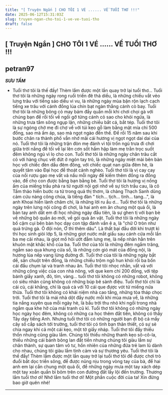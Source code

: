```yaml
---
title: "[ Truyện Ngắn ] CHO TÔI 1 VÉ ...... VỀ TUỔI THƠ !!!"
date: 2025-06-12T15:31:03Z
slug: truyen-ngan-cho-toi-1-ve-ve-tuoi-tho
draft: false
---
```


## [ Truyện Ngắn ] CHO TÔI 1 VÉ ...... VỀ TUỔI THƠ !!!

## petran97

***SƯU TẦM***
 
- Tuổi thơ tôi là thế đấy! Thèm lắm được một lần quay trở lại tuổi thơ...
Tuổi thơ tôi là những ngày rong ruổi triền đê thả diều, là những chiều vắt vẻo lưng trâu với tiếng sáo diều vi vu, là những ngày mùa bận rộn lạch cạch tiếng xe trâu với cánh đồng lúa chín bạt ngàn thẳng cánh cò bay.
Tuổi thơ tôi là những bông cỏ may bám đầy quần mỗi khi chơi chọi gà với chúng bạn để rồi tối về ngồi gỡ từng cánh cỏ sao cho khỏi ngứa, là những trưa tắm sông ngụp lặn, những chiều bắt cá, bắt tép.
Tuổi thơ tôi là sự ngóng chờ mẹ đi chợ về với túi kẹo gỗ làm bằng mật mía chỉ 500 đồng, sao mà ấm áp, sao mà ngọt ngào đến thế. Để rồi 15 năm sau khi bước chân ra thành phố vẫn nhớ mãi cái hương vị ngọt ngọt dai dai của nó.
Tuổi thơ tôi là những trận đòn mẹ đánh vì tội trốn ngủ trưa đi chơi giữa trời nắng để tối về lại lên cơn sốt hầm hập làm mẹ trằn trọc suốt đêm không ngủ vì lo cho con.
Tuổi thơ tôi là những ngày chăn trâu cắt cỏ với hàng chục vết đứt ở ngón tay trỏ, là những ngày miệt mài bên bàn học với chiếc đèn dầu đêm đông, với chiếc quạt nan giữa đêm hè, là quyết tâm vào Đại học để thoát cảnh nghèo.
Tuổi thơ tôi là vị cay cay của nồi rượu gạo mẹ vất vả nấu mỗi ngày để kiếm thêm đồng ra đồng vào, để cho con được bằng bạn bằng bè.
Tuổi thơ tôi là hương vị nồng ấm của miếng trầu phả ra từ người nội gợi nhớ về sự tích trầu cau, là cô Tấm thảo hiền bước ra từ trong quả thị thơm, là chàng Thạch Sanh dũng cảm cứu nàng công chúa, là tiếng đàn " tích... tịch… tình… tang...", là anh Khoai hiền lành chăm chỉ, là những lời ru ầu ơ…
Tuổi thơ tôi là những ngày trên lưng nội cõng đi chơi, là hai anh em ăn chung một quả ổi, là bàn tay anh dắt em đi học những ngày đầu tiên, là sự ghen tị với bạn bè về những bộ quần áo mới, về gói quà ăn vặt.
Tuổi thơ tôi là những ngày bố cặm cụi bên bàn học dạy con tập đánh vần ê a, là "chữ O tròn như quả trứng gà. Ô đội nón, Ơ thì thêm dâu". Là thất bại đầu đời khi trượt kì thi học sinh giỏi lớp 5, là những giọt nước mắt giấu sau cánh cửa mỗi lần ba mẹ cãi nhau, là giọt mồ hôi ướt đẫm lưng mẹ, là nếp nhăn hằn trên khuôn mặt khắc khổ của ba.
Tuổi thơ của tôi là những đêm ngắm trăng, ngắm sao qua khung cửa sổ, là những cơn gió mát của đồng nội, là hương lúa nếp vang lừng đường đi.
Tuổi thơ của tôi là những ngày bắt dế, săn chuột trên đồng, là những chiều trộm ngô hun khói rồi ba bốn cái đầu chụm lại và tranh nhau ăn.
Tuổi thơ tôi nhọc nhằn, vất vả với những công việc của con nhà nông, với que kem chỉ 200 đồng, với tệp bánh giấy xanh, đỏ, tím, vàng… tuổi thơ tôi không có những robot, không có siêu nhân cũng không có những búp bê sành điệu. Tuổi thơ tôi chỉ là cái cù, cái khẳng, chỉ là quả cà với 10 cái que được vót từ miếng nứa thừa.
Tuổi thơ tôi không có khái niệm nhà cao tầng, những tòa tháp chọc trời. Tuổi thơ tôi là mái nhà dột đầy nước mỗi khi mùa mưa về, là những tia nắng xuyên qua mỗi ngày hè, là bầu trời thu nhỏ khi ngồi trong nhà ngắm qua khe hở của mái tranh cũ kĩ.
Tuổi thơ tôi không có những ngày học ngày học đêm, không có những ca học thêm đắt tiền, không có thầy Tây dạy tiếng Anh. Nhưng tuổi thơ tôi có những người bạn đi bộ cả mấy cây số cắp sách tới trường, tuổi thơ tôi có tình bạn thân thiết, có sự sẻ chia ngay khi cả một cái kẹo, một tờ giấy nháp.
Tuổi thơ tôi đầy thiếu thốn nhưng cũng giàu lắm. Chúng tôi thiếu những thanh kẹo sô-cô-la, thiếu những cái bánh bông lan đắt tiền nhưng chúng tôi giàu lắm sự chân thành, sự quan tâm vô tư, hồn nhiên của những đứa trẻ lam lũ dành cho nhau, chúng tôi giàu lắm tình cảm và sự thương yêu.
Tuổi thơ tôi là thế đấy! Thèm lắm được một lần quay trở lại tuổi thơ tôi để được chơi trò đuổi bắt dọc triền sông, để được nũng nịu trong vòng tay của bà, để hai anh em lại cắn chung một quả ổi, để những ngày mưa một tay xách dép một tay xoắn quần bì bõm trên con đường đất lầy lội đến trường.
Thương lắm tuổi thơ ơi! Nhớ lắm tuổi thơ ơi! Một phần cuộc đời của ta! Xin đừng bao giờ quên nhé!
* * *